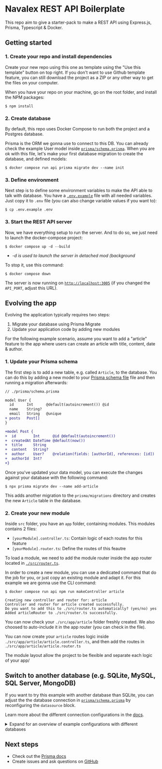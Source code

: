 # Navalex REST API Boilerplate

This repo aim to give a starter-pack to make a REST API using Express.js, Prisma, Typescript & Docker.

## Getting started

### 1. Create your repo and install dependencies

Create your new repo using this one as template using the "Use this template" button on top right.
If you don't want to use Github template feature, you can still download the project as a ZIP or any other way to get the files on your computer.

When you have your repo on your machine, go on the root folder, and install the NPM packages:

```shell
$ npm install
```

### 2. Create database

By default, this repo uses Docker Compose to run both the project and a Postgres database.

Prisma is the ORM we gonna use to connect to this DB. You can already check the example User model inside [`prisma/schema.prisma`](./prisma/schema.prisma). When you are ok with this file, let's make your first database migration to create the database, and defined models:

```shell
$ docker compose run api prisma migrate dev --name init
```

### 3. Define environment

Next step is to define some environment variables to make the API able to talk with database. You have a [`.env.example`](./.env.example) file with all needed variables. Just copy it to `.env` file (you can also change variable values if you want to):

```shell
$ cp .env.example .env
```

### 3. Start the REST API server

Now, we have everything setup to run the server. And to do so, we just need to launch the docker-compose project:

```shell
$ docker compose up -d --build
```

- <i>-d is used to launch the server in detached mod (background</i>

To stop it, use this command:
```shell
$ docker compose down
```

The server is now running on [`http://localhost:3005`](http://localhost:3005) (if you changed the `API_PORT`, adjust this URL).

## Evolving the app

Evolving the application typically requires two steps:

1. Migrate your database using Prisma Migrate
1. Update your application code by adding new modules

For the following example scenario, assume you want to add a "article" feature to the app where users can create an article with title, content, date & author.

### 1. Update your Prisma schema

The first step is to add a new table, e.g. called `Article`, to the database. You can do this by adding a new model to your [Prisma schema file](./prisma/schema.prisma) file and then running a migration afterwards:

```diff
// ./prisma/schema.prisma

model User {
  id      Int      @default(autoincrement()) @id
  name    String?
  email   String   @unique
+ posts   Post[]
}

+model Post {
+  id        Int      @id @default(autoincrement())
+  createdAt DateTime @default(now())
+  title     String
+  content   String?
+  author    User?    @relation(fields: [authorId], references: [id])
+  authorId  Int?
+}
```

Once you've updated your data model, you can execute the changes against your database with the following command:

```shell
$ npx prisma migrate dev --name add-article
```

This adds another migration to the `prisma/migrations` directory and creates the new `Article` table in the database.

### 2. Create your new module

Inside `src` folder, you have an `app` folder, containing modules. This modules contains 2 files:
- `[yourModule].controller.ts`: Contain logic of each routes for this feature
- `[yourModule].router.ts`: Define the routes of this feautre

To load a module, we need to add the module router inside the app router located in [`./src/router.ts`](./src/router.ts).

In order to create a new module, you can use a dedicated command that do the job for you, or just copy an existing module and adapt it. For this example we are gonna use the CLI command:

```shell
$ docker compose run api npm run makeController article

Creating new controller and router for: article
Controller and router for article created successfully.
Do you want to add this to ./src/router.ts automatically? (yes/no) yes
Added articleRouter to ./src/router.ts successfully.
```

You can now check your `./src/app/article` folder freshly created. We also choosed to auto-include it in the app router (you can check in the file).

You can now create your `article` routes logic inside `./src/app/article/article.controller.ts`, and then add the routes in `./src/app/article/article.router.ts`

The module layout allow the project to be flexible and separate each logic of your app/

## Switch to another database (e.g. SQLite, MySQL, SQL Server, MongoDB)

If you want to try this example with another database than SQLite, you can adjust the the database connection in [`prisma/schema.prisma`](./prisma/schema.prisma) by reconfiguring the `datasource` block. 

Learn more about the different connection configurations in the [docs](https://www.prisma.io/docs/reference/database-reference/connection-urls).

<details><summary>Expand for an overview of example configurations with different databases</summary>

### PostgreSQL

For SQLite, the connection URL has the following structure:

```prisma
datasource db {
  provider = "sqlite"
  url      = "file:./myDatabaseName.db"
}
```

### MySQL

For MySQL, the connection URL has the following structure:

```prisma
datasource db {
  provider = "mysql"
  url      = "mysql://USER:PASSWORD@HOST:PORT/DATABASE"
}
```

### Microsoft SQL Server

Here is an example connection string with a local Microsoft SQL Server database:

```prisma
datasource db {
  provider = "sqlserver"
  url      = "sqlserver://localhost:1433;initial catalog=sample;user=sa;password=mypassword;"
}
```

### MongoDB

Here is an example connection string with a local MongoDB database:

```prisma
datasource db {
  provider = "mongodb"
  url      = "mongodb://USERNAME:PASSWORD@HOST/DATABASE?authSource=admin&retryWrites=true&w=majority"
}
```

</details>

## Next steps

- Check out the [Prisma docs](https://www.prisma.io/docs)
- Create issues and ask questions on [GitHub](https://github.com/navalex/express-restapi/issues)